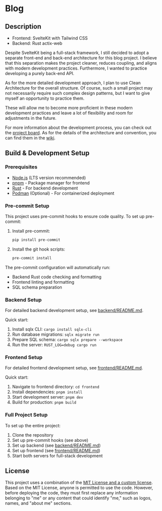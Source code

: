 # Blog

## Description

- Frontend: SvelteKit with Tailwind CSS
- Backend: Rust actix-web

Despite SvelteKit being a full-stack framework, I still decided to adopt a separate front-end and back-end architecture for this blog project. I believe that this separation makes the project cleaner, reduces coupling, and aligns with modern development practices. Furthermore, I wanted to practice developing a purely back-end API.

As for the more detailed development approach, I plan to use Clean Architecture for the overall structure. Of course, such a small project may not necessarily require such complex design patterns, but I want to give myself an opportunity to practice them.

These will allow me to become more proficient in these modern development practices and leave a lot of flexibility and room for adjustments in the future.

For more information about the development process, you can check out the [project board](https://git.squidspirit.com/squid/blog/projects). As for the details of the architecture and convention, you can find them in the [wiki](https://git.squidspirit.com/squid/blog/wiki).

## Build & Development Setup

### Prerequisites

- [Node.js](https://nodejs.org/) (LTS version recommended)
- [pnpm](https://pnpm.io/) - Package manager for frontend
- [Rust](https://rustup.rs/) - For backend development
- [Podman](https://podman.io/) (Optional) - For containerized deployment

### Pre-commit Setup

This project uses pre-commit hooks to ensure code quality. To set up pre-commit:

1. Install pre-commit:

   ```bash
   pip install pre-commit
   ```

2. Install the git hook scripts:
   ```bash
   pre-commit install
   ```

The pre-commit configuration will automatically run:

- Backend Rust code checking and formatting
- Frontend linting and formatting
- SQL schema preparation

### Backend Setup

For detailed backend development setup, see [backend/README.md](./backend/README.md).

Quick start:

1. Install sqlx CLI: `cargo install sqlx-cli`
2. Run database migrations: `sqlx migrate run`
3. Prepare SQL schema: `cargo sqlx prepare --workspace`
4. Run the server: `RUST_LOG=debug cargo run`

### Frontend Setup

For detailed frontend development setup, see [frontend/README.md](./frontend/README.md).

Quick start:

1. Navigate to frontend directory: `cd frontend`
2. Install dependencies: `pnpm install`
3. Start development server: `pnpm dev`
4. Build for production: `pnpm build`

### Full Project Setup

To set up the entire project:

1. Clone the repository
2. Set up pre-commit hooks (see above)
3. Set up backend (see [backend/README.md](./backend/README.md))
4. Set up frontend (see [frontend/README.md](./frontend/README.md))
5. Start both servers for full-stack development

## License

This project uses a combination of the [MIT License and a custom license](./LICENSE.md). Based on the MIT License, anyone is permitted to use the code. However, before deploying the code, they must first replace any information belonging to "me" or any content that could identify "me," such as logos, names, and "about me" sections.
